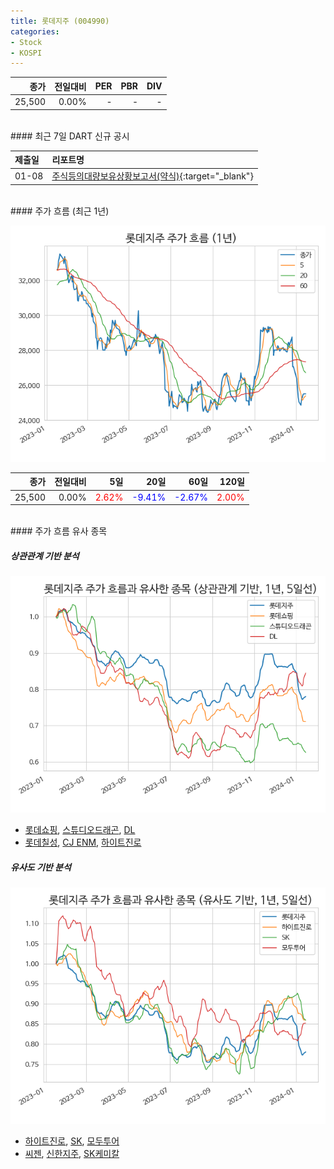 ```yaml
---
title: 롯데지주 (004990)
categories:
- Stock
- KOSPI
---
```


|종가|전일대비|PER|PBR|DIV|
|---:|-------:|--:|--:|--:|
|25,500|0.00%|-|-|-|

<!-- more -->

<br>
#### 최근 7일 DART 신규 공시


|제출일|리포트명|
|:-----|:-------|
|01-08|[주식등의대량보유상황보고서(약식)](https://dart.fss.or.kr/dsaf001/main.do?rcpNo=20240108000580){:target="_blank"}|

<br>
#### 주가 흐름 (최근 1년)

![004990](/assets/images/stock/004990.png)

|종가|전일대비|5일|20일|60일|120일|
|---:|-------:|--:|---:|---:|----:|
|25,500|0.00%|<span style="color: red">2.62%</span>|<span style="color: blue">-9.41%</span>|<span style="color: blue">-2.67%</span>|<span style="color: red">2.00%</span>|

<br>
#### 주가 흐름 유사 종목

##### 상관관계 기반 분석

![004990](/assets/images/stock/004990_corr.png)
- [롯데쇼핑](/023530/), [스튜디오드래곤](/253450/), [DL](/000210/)
- [롯데칠성](/005300/), [CJ ENM](/035760/), [하이트진로](/000080/)

##### 유사도 기반 분석

![004990](/assets/images/stock/004990_sim.png)
- [하이트진로](/000080/), [SK](/034730/), [모두투어](/080160/)
- [씨젠](/096530/), [신한지주](/055550/), [SK케미칼](/285130/)